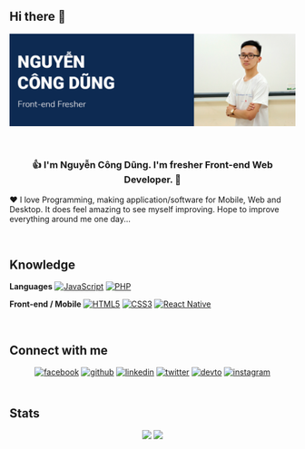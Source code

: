 ## Hi there 👋
[![Cover](https://raw.githubusercontent.com/DungGramer/DungGramer/master/icon/cover-2.png)](https://github.com/DungGramer/)    
 
<br />
 
### <div align="center">👍 I'm Nguyễn Công Dũng. I'm fresher Front-end Web Developer.  🚀</div>
❤️ I love Programming, making application/software for Mobile, Web and Desktop. It does feel amazing to see myself improving. Hope to improve everything around me one day...  

<!--
- 🔭 I’m currently working on [](https://github.com/)

- 🌱 I’m currently learning Hyperledger and Kubernetes

- ❓ Ask me about anything related to MERN stack and related technologies

- 🌎 Find more about me on my website <a href="https://.com" target="_blank">.com</a>

- ⚡ Fun fact: I use tabs over spaces
-->
<br/>

## Knowledge
**Languages**
[![JavaScript](https://img.shields.io/badge/-JavaScript-black?style=flat-square&logo=javascript&link=https://github.com/DungGramer/)](https://github.com/DungGramer/)
[![PHP](https://img.shields.io/badge/-PHP-black?style=flat-square&logo=php&logoColor=white&link=https://github.com/DungGramer/)](https://github.com/DungGramer/)

**Front-end / Mobile**
[![HTML5](https://img.shields.io/badge/-HTML5-E34F26?style=flat-square&logo=html5&logoColor=white&link=https://github.com/KhawajaAli246/)](https://github.com/DungGramer/)
[![CSS3](https://img.shields.io/badge/-CSS3-1572B6?style=flat-square&logo=css3&link=https://github.com/KhawajaAli246/)](https://github.com/DungGramer/)
[![React Native](https://img.shields.io/badge/-ReactNative-black?style=flat-square&logo=react)](https://github.com/DungGramer/)

<br />

## Connect with me 
<div align="center">  
<a href="https://www.facebook.com/dung.dev.gramer/" target="_blank"><img src=https://img.shields.io/badge/facebook-%232E87FB.svg?&style=for-the-badge&logo=facebook&logoColor=white alt=facebook style="margin-bottom: 5px;" /></a>
<a href="https://github.com/DungGramer" target="_blank"><img src=https://img.shields.io/badge/github-%2324292e.svg?&style=for-the-badge&logo=github&logoColor=white alt=github style="margin-bottom: 5px;" /></a>
<a href="https://www.linkedin.com/in/DungGramer" target="_blank"><img src=https://img.shields.io/badge/linkedin-%231E77B5.svg?&style=for-the-badge&logo=linkedin&logoColor=white alt=linkedin style="margin-bottom: 5px;" /></a>
<a href="https://twitter.com/DungGramer" target="_blank"><img src=https://img.shields.io/badge/twitter-%2300acee.svg?&style=for-the-badge&logo=twitter&logoColor=white alt=twitter style="margin-bottom: 5px;" /></a>
<a href="https://dev.to/dunggramer" target="_blank"><img src=https://img.shields.io/badge/dev.to-%2308090A.svg?&style=for-the-badge&logo=dev.to&logoColor=white alt=devto style="margin-bottom: 5px;" /></a>
<a href="https://www.instagram.com/dung.gramer/" target="_blank"><img src=https://img.shields.io/badge/instagram-%23000000.svg?&style=for-the-badge&logo=instagram&logoColor=white alt=instagram style="margin-bottom: 5px;" /></a>  
</div>
  
<br /> 
  
## Stats
<p float="left" align="center">
  <img src="https://github-readme-stats.vercel.app/api?username=DungGramer&show_icons=true&count_private=true" />
  <img src="https://github-readme-stats.vercel.app/api/top-langs/?username=dunggramer&layout=compact" />
 </p>
<br /><br />  

<!--
<p align="center">
  <img src="https://komarev.com/ghpvc/?username=dunggramer&&style=flat-square" align="center" />
</p>
-->
<!--
**DungGramer/DungGramer** is a ✨ _special_ ✨ repository because its `README.md` (this file) appears on your GitHub profile.

Here are some ideas to get you started:

- 🔭 I’m currently working on ...
- 🌱 I’m currently learning React Native
- 👯 I’m looking to collaborate on ...
- 🤔 I’m looking for help with ...
- 💬 Ask me about ...
- 📫 How to reach me: <a href="tel:+84334565999">0334 565 999</a>
- 😄 Pronouns: ...
- ⚡ Fun fact: ...
-->
